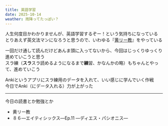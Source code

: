 ```yaml
---
title: 英語学習
date: 2025-10-14
weather: 雨降ってたっぽい？
---
```

人生何度目かわかりませんが、英語学習するぞー！という気持ちになっている  
とりあえず英文法マンになろうと思うので、いわゆる『[黄リー教](https://amazon.co.jp/dp/4327453056)』をやっている

一回だけ通して読んだけどあんま頭に入ってないから、今回はじっくりゆっくり進めていこうと思う  
スラ練（**スラ**スラ読めるようになるまで**練**習、かなんかの略）もちゃんとやって、進めていこう

Ankiというアプリにスラ練用のデータを入れて、いい感じに学んでいく作戦  
今日でAnki（にデータ入れる）力が上がった

---

今日の読書とか勉強とか
- 黄リー教
- ８６―エイティシックス―Ep.11 ―ディエス・パシオニス―
